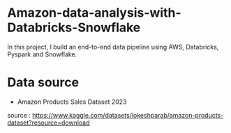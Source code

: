 # Amazon-data-analysis-with-Databricks-Snowflake

In this project, I build an end-to-end data pipeline using AWS, Databricks, Pyspark and Snowflake.

# Data source

- Amazon Products Sales Dataset 2023

source : https://www.kaggle.com/datasets/lokeshparab/amazon-products-dataset?resource=download
